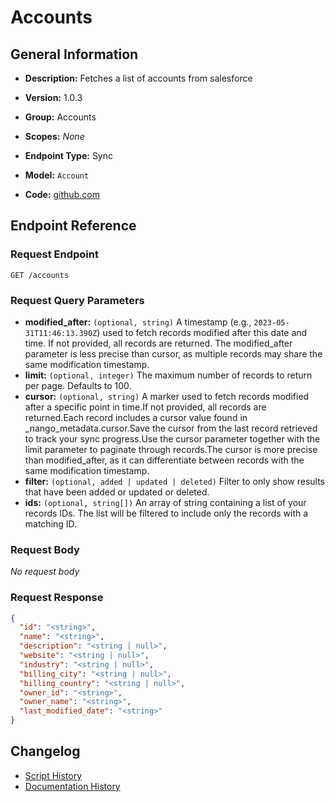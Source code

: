 <!-- BEGIN GENERATED CONTENT -->
# Accounts

## General Information

- **Description:** Fetches a list of accounts from salesforce

- **Version:** 1.0.3
- **Group:** Accounts
- **Scopes:** _None_
- **Endpoint Type:** Sync
- **Model:** `Account`
- **Code:** [github.com](https://github.com/NangoHQ/integration-templates/tree/main/integrations/salesforce/syncs/accounts.ts)


## Endpoint Reference

### Request Endpoint

`GET /accounts`

### Request Query Parameters

- **modified_after:** `(optional, string)` A timestamp (e.g., `2023-05-31T11:46:13.390Z`) used to fetch records modified after this date and time. If not provided, all records are returned. The modified_after parameter is less precise than cursor, as multiple records may share the same modification timestamp.
- **limit:** `(optional, integer)` The maximum number of records to return per page. Defaults to 100.
- **cursor:** `(optional, string)` A marker used to fetch records modified after a specific point in time.If not provided, all records are returned.Each record includes a cursor value found in _nango_metadata.cursor.Save the cursor from the last record retrieved to track your sync progress.Use the cursor parameter together with the limit parameter to paginate through records.The cursor is more precise than modified_after, as it can differentiate between records with the same modification timestamp.
- **filter:** `(optional, added | updated | deleted)` Filter to only show results that have been added or updated or deleted.
- **ids:** `(optional, string[])` An array of string containing a list of your records IDs. The list will be filtered to include only the records with a matching ID.

### Request Body

_No request body_

### Request Response

```json
{
  "id": "<string>",
  "name": "<string>",
  "description": "<string | null>",
  "website": "<string | null>",
  "industry": "<string | null>",
  "billing_city": "<string | null>",
  "billing_country": "<string | null>",
  "owner_id": "<string>",
  "owner_name": "<string>",
  "last_modified_date": "<string>"
}
```

## Changelog

- [Script History](https://github.com/NangoHQ/integration-templates/commits/main/integrations/salesforce/syncs/accounts.ts)
- [Documentation History](https://github.com/NangoHQ/integration-templates/commits/main/integrations/salesforce/syncs/accounts.md)

<!-- END  GENERATED CONTENT -->

